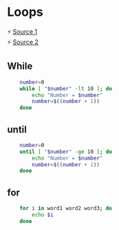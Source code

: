 # Loops

⚡ [Source 1](http://linuxcommand.org/lc3_wss0110.php)<br>⚡ [Source 2](http://linuxcommand.org/lc3_wss0130.php)

## While

```bash
    number=0
    while [ "$number" -lt 10 ]; do
        echo "Number = $number"
        number=$((number + 1))
    done
```

## until

```bash
    number=0
    until [ "$number" -ge 10 ]; do
        echo "Number = $number"
        number=$((number + 1))
    done
```

## for

```bash
    for i in word1 word2 word3; do
        echo $i
    done
```
